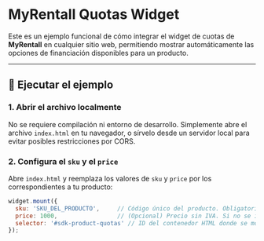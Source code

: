 # MyRentall Quotas Widget

Este es un ejemplo funcional de cómo integrar el widget de cuotas de **MyRentall** en cualquier sitio web, permitiendo mostrar automáticamente las opciones de financiación disponibles para un producto.

---

## 🚀 Ejecutar el ejemplo

### 1. Abrir el archivo localmente

No se requiere compilación ni entorno de desarrollo. Simplemente abre el archivo `index.html` en tu navegador, o sírvelo desde un servidor local para evitar posibles restricciones por CORS.

### 2. Configura el `sku` y el `price`

Abre `index.html` y reemplaza los valores de `sku` y `price` por los correspondientes a tu producto:

```js
widget.mount({
  sku: 'SKU_DEL_PRODUCTO',     // Código único del producto. Obligatorio.
  price: 1000,                 // (Opcional) Precio sin IVA. Si no se indica, se usará el almacenado en nuestra base de datos.
  selector: '#sdk-product-quotas' // ID del contenedor HTML donde se montará el widget
});
